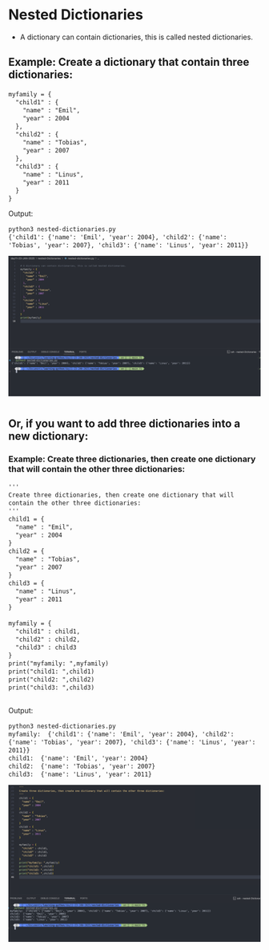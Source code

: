 # Nested Dictionaries

- A dictionary can contain dictionaries, this is called nested dictionaries.

## Example: Create a dictionary that contain three dictionaries:

```
myfamily = {
  "child1" : {
    "name" : "Emil",
    "year" : 2004
  },
  "child2" : {
    "name" : "Tobias",
    "year" : 2007
  },
  "child3" : {
    "name" : "Linus",
    "year" : 2011
  }
}

```

Output:

```
python3 nested-dictionaries.py
{'child1': {'name': 'Emil', 'year': 2004}, 'child2': {'name': 'Tobias', 'year': 2007}, 'child3': {'name': 'Linus', 'year': 2011}}
```

![alt text](image.png)

#

## Or, if you want to add three dictionaries into a new dictionary:

### Example: Create three dictionaries, then create one dictionary that will contain the other three dictionaries:

```
'''
Create three dictionaries, then create one dictionary that will contain the other three dictionaries:
'''
child1 = {
  "name" : "Emil",
  "year" : 2004
}
child2 = {
  "name" : "Tobias",
  "year" : 2007
}
child3 = {
  "name" : "Linus",
  "year" : 2011
}

myfamily = {
  "child1" : child1,
  "child2" : child2,
  "child3" : child3
}
print("myfamily: ",myfamily)
print("child1: ",child1)
print("child2: ",child2)
print("child3: ",child3)


```

Output:

```
python3 nested-dictionaries.py
myfamily:  {'child1': {'name': 'Emil', 'year': 2004}, 'child2': {'name': 'Tobias', 'year': 2007}, 'child3': {'name': 'Linus', 'year': 2011}}
child1:  {'name': 'Emil', 'year': 2004}
child2:  {'name': 'Tobias', 'year': 2007}
child3:  {'name': 'Linus', 'year': 2011}
```

![alt text](image-1.png)
